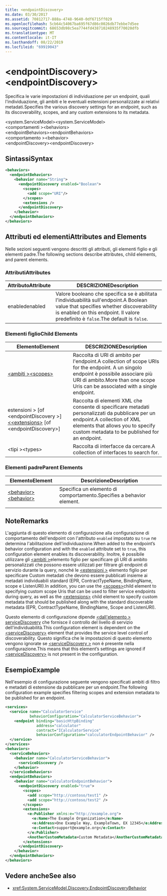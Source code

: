 ```yaml
---
title: <endpointDiscovery>
ms.date: 03/30/2017
ms.assetid: 70812717-888a-4748-9640-0df6715ff029
ms.openlocfilehash: 5cb64c54067ba695f67d86c0026db77ebbe7d5ee
ms.sourcegitcommit: 68653db98c5ea7744fd438710248935f70020dfb
ms.translationtype: MT
ms.contentlocale: it-IT
ms.lasthandoff: 08/22/2019
ms.locfileid: "69919043"
---
```

# <a name="endpointdiscovery"></a><span data-ttu-id="d34a0-101">\<endpointDiscovery></span><span class="sxs-lookup"><span data-stu-id="d34a0-101">\<endpointDiscovery></span></span>
<span data-ttu-id="d34a0-102">Specifica le varie impostazioni di individuazione per un endpoint, quali l'individuazione, gli ambiti e le eventuali estensioni personalizzate ai relativi metadati.</span><span class="sxs-lookup"><span data-stu-id="d34a0-102">Specifies the various discovery settings for an endpoint, such as its discoverability, scopes, and any custom extensions to its metadata.</span></span>  
  
<span data-ttu-id="d34a0-103">\<system.ServiceModel></span><span class="sxs-lookup"><span data-stu-id="d34a0-103">\<system.ServiceModel></span></span>  
<span data-ttu-id="d34a0-104">\<comportamenti ></span><span class="sxs-lookup"><span data-stu-id="d34a0-104">\<behaviors></span></span>  
<span data-ttu-id="d34a0-105">\<endpointBehaviors></span><span class="sxs-lookup"><span data-stu-id="d34a0-105">\<endpointBehaviors></span></span>  
<span data-ttu-id="d34a0-106">\<comportamento ></span><span class="sxs-lookup"><span data-stu-id="d34a0-106">\<behavior></span></span>  
<span data-ttu-id="d34a0-107">\<endpointDiscovery></span><span class="sxs-lookup"><span data-stu-id="d34a0-107">\<endpointDiscovery></span></span>  
  
## <a name="syntax"></a><span data-ttu-id="d34a0-108">Sintassi</span><span class="sxs-lookup"><span data-stu-id="d34a0-108">Syntax</span></span>  
  
```xml  
<behaviors>
  <endpointBehaviors>
    <behavior name="String">
      <endpointDiscovery enabled="Boolean">
        <scopes>
          <add scope="URI"/>
        </scopes>
        <extensions />
      </endpointDiscovery>
    </behavior>
  </endpointBehaviors>
</behaviors>
```  
  
## <a name="attributes-and-elements"></a><span data-ttu-id="d34a0-109">Attributi ed elementi</span><span class="sxs-lookup"><span data-stu-id="d34a0-109">Attributes and Elements</span></span>  
 <span data-ttu-id="d34a0-110">Nelle sezioni seguenti vengono descritti gli attributi, gli elementi figlio e gli elementi padre.</span><span class="sxs-lookup"><span data-stu-id="d34a0-110">The following sections describe attributes, child elements, and parent elements.</span></span>  
  
### <a name="attributes"></a><span data-ttu-id="d34a0-111">Attributi</span><span class="sxs-lookup"><span data-stu-id="d34a0-111">Attributes</span></span>  
  
|<span data-ttu-id="d34a0-112">Attributo</span><span class="sxs-lookup"><span data-stu-id="d34a0-112">Attribute</span></span>|<span data-ttu-id="d34a0-113">DESCRIZIONE</span><span class="sxs-lookup"><span data-stu-id="d34a0-113">Description</span></span>|  
|---------------|-----------------|  
|<span data-ttu-id="d34a0-114">enabled</span><span class="sxs-lookup"><span data-stu-id="d34a0-114">enabled</span></span>|<span data-ttu-id="d34a0-115">Valore booleano che specifica se è abilitata l'individuabilità sull'endpoint.</span><span class="sxs-lookup"><span data-stu-id="d34a0-115">A Boolean value that specifies whether discoverability is enabled on this endpoint.</span></span> <span data-ttu-id="d34a0-116">Il valore predefinito è `false`.</span><span class="sxs-lookup"><span data-stu-id="d34a0-116">The default is `false`.</span></span>|  
  
### <a name="child-elements"></a><span data-ttu-id="d34a0-117">Elementi figlio</span><span class="sxs-lookup"><span data-stu-id="d34a0-117">Child Elements</span></span>  
  
|<span data-ttu-id="d34a0-118">Elemento</span><span class="sxs-lookup"><span data-stu-id="d34a0-118">Element</span></span>|<span data-ttu-id="d34a0-119">DESCRIZIONE</span><span class="sxs-lookup"><span data-stu-id="d34a0-119">Description</span></span>|  
|-------------|-----------------|  
|[<span data-ttu-id="d34a0-120">\<ambiti ></span><span class="sxs-lookup"><span data-stu-id="d34a0-120">\<scopes></span></span>](scopes.md)|<span data-ttu-id="d34a0-121">Raccolta di URI di ambito per l'endpoint.</span><span class="sxs-lookup"><span data-stu-id="d34a0-121">A collection of scope URIs for the endpoint.</span></span> <span data-ttu-id="d34a0-122">A un singolo endpoint è possibile associare più URI di ambito.</span><span class="sxs-lookup"><span data-stu-id="d34a0-122">More than one scope Uris can be associated with a single endpoint.</span></span>|  
|<span data-ttu-id="d34a0-123">estensioni > [of \<endpointDiscovery >] [ \<](extensions.md)</span><span class="sxs-lookup"><span data-stu-id="d34a0-123">[\<extensions>](extensions.md) [of \<endpointDiscovery>]</span></span>|<span data-ttu-id="d34a0-124">Raccolta di elementi XML che consente di specificare metadati personalizzati da pubblicare per un endpoint.</span><span class="sxs-lookup"><span data-stu-id="d34a0-124">A collection of XML elements that allows you to specify custom metadata to be published for an endpoint.</span></span>|  
|<span data-ttu-id="d34a0-125">\<tipi ></span><span class="sxs-lookup"><span data-stu-id="d34a0-125">\<types></span></span>|<span data-ttu-id="d34a0-126">Raccolta di interfacce da cercare.</span><span class="sxs-lookup"><span data-stu-id="d34a0-126">A collection of interfaces to search for.</span></span>|  
  
### <a name="parent-elements"></a><span data-ttu-id="d34a0-127">Elementi padre</span><span class="sxs-lookup"><span data-stu-id="d34a0-127">Parent Elements</span></span>  
  
|<span data-ttu-id="d34a0-128">Elemento</span><span class="sxs-lookup"><span data-stu-id="d34a0-128">Element</span></span>|<span data-ttu-id="d34a0-129">Descrizione</span><span class="sxs-lookup"><span data-stu-id="d34a0-129">Description</span></span>|  
|-------------|-----------------|  
|[<span data-ttu-id="d34a0-130">\<behavior></span><span class="sxs-lookup"><span data-stu-id="d34a0-130">\<behavior></span></span>](behavior-of-endpointbehaviors.md)|<span data-ttu-id="d34a0-131">Specifica un elemento di comportamento.</span><span class="sxs-lookup"><span data-stu-id="d34a0-131">Specifies a behavior element.</span></span>|  
|||  
  
## <a name="remarks"></a><span data-ttu-id="d34a0-132">Note</span><span class="sxs-lookup"><span data-stu-id="d34a0-132">Remarks</span></span>  
 <span data-ttu-id="d34a0-133">L'aggiunta di questo elemento di configurazione alla configurazione di comportamento dell'endpoint con l'attributo `enabled` impostato su `true` ne determina l'abilitazione dell'individuazione.</span><span class="sxs-lookup"><span data-stu-id="d34a0-133">When added to the endpoint’s behavior configuration and with the `enabled` attribute set to `true`, this configuration element enables its discoverability.</span></span> <span data-ttu-id="d34a0-134">Inoltre, è possibile utilizzare gli [ \<ambiti >](scopes.md)elemento figlio per specificare gli URI di ambito personalizzati che possono essere utilizzati per filtrare gli endpoint di servizio durante la query, nonché le [ \<estensioni >](extensions.md) elemento figlio per specificare Custom metadati che devono essere pubblicati insieme ai metadati individuabili standard (EPR, ContractTypeName, BindingName, scope e ListenURI).</span><span class="sxs-lookup"><span data-stu-id="d34a0-134">In addition, you can use the [\<scopes>](scopes.md)child element to specifying custom scope Uris that can be used to filter service endpoints during query, as well as the [\<extensions>](extensions.md) child element to specify custom metadata that should be published along with the standard discoverable metadata (EPR, ContractTypeName, BindingName, Scope and ListenURI).</span></span>  
  
 <span data-ttu-id="d34a0-135">Questo elemento di configurazione dipende [ \<dall'elemento > serviceDiscovery](servicediscovery.md) che fornisce il controllo del livello di servizio dell'individuabilità.</span><span class="sxs-lookup"><span data-stu-id="d34a0-135">This configuration element is dependent on the [\<serviceDiscovery>](servicediscovery.md) element that provides the service level control of discoverability.</span></span> <span data-ttu-id="d34a0-136">Questo significa che le impostazioni di questo elemento vengono ignorate se [ \<serviceDiscovery >](servicediscovery.md) non è presente nella configurazione.</span><span class="sxs-lookup"><span data-stu-id="d34a0-136">This means that this element’s settings are ignored if [\<serviceDiscovery>](servicediscovery.md) is not present in the configuration.</span></span>  
  
## <a name="example"></a><span data-ttu-id="d34a0-137">Esempio</span><span class="sxs-lookup"><span data-stu-id="d34a0-137">Example</span></span>  
 <span data-ttu-id="d34a0-138">Nell'esempio di configurazione seguente vengono specificati ambiti di filtro e metadati di estensione da pubblicare per un endpoint.</span><span class="sxs-lookup"><span data-stu-id="d34a0-138">The following configuration example specifies filtering scopes and extension metadata to be published for an endpoint.</span></span>  
  
```xml  
<services>
  <service name="CalculatorService"
           behaviorConfiguration="CalculatorServiceBehavior">
    <endpoint binding="basicHttpBinding"
              address="calculator"
              contract="ICalculatorService"
              behaviorConfiguration="calculatorEndpointBehavior" />
  </service>
</services>
<behaviors>
  <serviceBehaviors>
    <behavior name="CalculatorServiceBehavior">
      <serviceDiscovery />
    </behavior>
  </serviceBehaviors>
  <endpointBehaviors>
    <behavior name="calculatorEndpointBehavior">
      <endpointDiscovery enabled="true">
        <scopes>
          <add scope="http://contoso/test1" />
          <add scope="http://contoso/test2" />
        </scopes>
        <extensions>
          <e:Publisher xmlns:e="http://example.org">
            <e:Name>The Example Organization</e:Name>
            <e:Address>One Example Way, ExampleTown, EX 12345</e:Address>
            <e:Contact>support@example.org</e:Contact>
          </e:Publisher>
          <AnotherCustomMetadata>Custom Metadata</AnotherCustomMetadata>
        </extensions>
      </endpointDiscovery>
    </behavior>
  </endpointBehaviors>
</behaviors>
```  
  
## <a name="see-also"></a><span data-ttu-id="d34a0-139">Vedere anche</span><span class="sxs-lookup"><span data-stu-id="d34a0-139">See also</span></span>

- <xref:System.ServiceModel.Discovery.EndpointDiscoveryBehavior>
